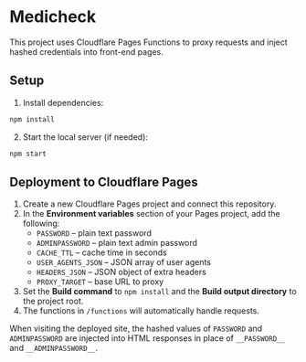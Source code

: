 # Medicheck

This project uses Cloudflare Pages Functions to proxy requests and inject hashed credentials into front-end pages.

## Setup

1. Install dependencies:

```bash
npm install
```

2. Start the local server (if needed):

```bash
npm start
```

## Deployment to Cloudflare Pages

1. Create a new Cloudflare Pages project and connect this repository.
2. In the **Environment variables** section of your Pages project, add the following:
   - `PASSWORD` – plain text password
   - `ADMINPASSWORD` – plain text admin password
   - `CACHE_TTL` – cache time in seconds
   - `USER_AGENTS_JSON` – JSON array of user agents
   - `HEADERS_JSON` – JSON object of extra headers
   - `PROXY_TARGET` – base URL to proxy
3. Set the **Build command** to `npm install` and the **Build output directory** to the project root.
4. The functions in `/functions` will automatically handle requests.

When visiting the deployed site, the hashed values of `PASSWORD` and `ADMINPASSWORD` are injected into HTML responses in place of `__PASSWORD__` and `__ADMINPASSWORD__`.
